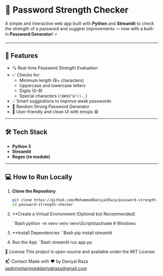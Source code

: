 # 🔐 Password Strength Checker

A simple and interactive web app built with **Python** and **Streamlit** to check the strength of a password and suggest improvements — now with a built-in **Password Generator**! ⚡

---

## 🚀 Features

- 🔍 Real-time Password Strength Evaluation
- ✅ Checks for:
  - Minimum length (8+ characters)
  - Uppercase and lowercase letters
  - Digits (0-9)
  - Special characters (`!@#$%^&*()-_`)
- 💡 Smart suggestions to improve weak passwords
- 🔁 Random Strong Password Generator
- 🎨 User-friendly and clean UI with emojis 😄

---

## 🛠️ Tech Stack

- **Python 3**
- **Streamlit**
- **Regex (re module)**

---

## 💻 How to Run Locally

1. **Clone the Repository**
   ```bash
   git clone https://github.com/MohammedDaniyalRaza/password-strength-checker.git
   cd password-strength-checker

2. **Create a Virtual Environment (Optional but Recommended)

    ``Bash
    python -m venv venv
    venv\Scripts\activate  # Windows

3. **Install Dependencies
    ``Bash
    pip install streamlit

4. Run the App
    ``Bash
    streamlit run app.py

📝 License
This project is open-source and available under the MIT License.

📬 Contact
Made with ❤️ by Daniyal Raza
qadrimohammeddaniyalraza@gmail.com

